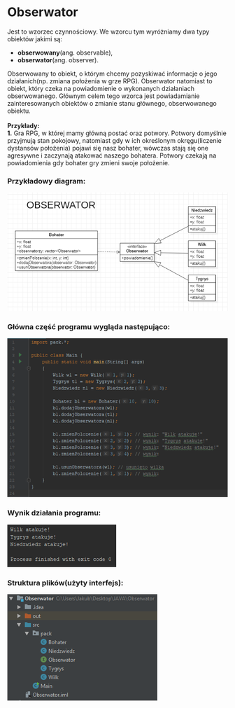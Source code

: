 # Obserwator

Jest to wzorzec czynnościowy. We wzorcu tym wyróżniamy dwa typy obiektów jakimi są:
- **obserwowany**(ang. observable),
- **obserwator**(ang. observer). 

Obserwowany to obiekt, o którym chcemy pozyskiwać informacje o jego działanich(np. zmiana położenia w grze RPG). Obserwator natomiast to obiekt, który czeka na powiadomienie o wykonanych działaniach obserwowanego.
Głównym celem tego wzorca jest powiadamianie zainteresowanych obiektów o zmianie stanu głównego, obserwowanego obiektu. </br></br>
**Przykłady:**
</br>
**1.** Gra RPG, w której mamy główną postać oraz potwory. Potwory domyślnie przyjmują stan pokojowy, natomiast gdy w ich określonym okręgu(liczenie dystansów położenia) pojawi się nasz bohater, wówczas stają się one agresywne i zaczynają atakować naszego bohatera. Potwory czekają na powiadomienia gdy bohater gry zmieni swoje położenie.

### Przykładowy diagram:
<p align="center">
 <img src="https://github.com/JakubMakaruk/UMCS/blob/master/23%20DAYS%20CHALLANGE%20WZORCOWY/Obserwator/zdj/obserwator.png" alt="zdj">
</p>

### Główna część programu wygląda następująco:
<p align="left">
 <img src="https://github.com/JakubMakaruk/UMCS/blob/master/23%20DAYS%20CHALLANGE%20WZORCOWY/Obserwator/zdj/main1.png" alt="zdj">
</p>

### Wynik działania programu:
<p align="left">
 <img src="https://github.com/JakubMakaruk/UMCS/blob/master/23%20DAYS%20CHALLANGE%20WZORCOWY/Obserwator/zdj/main2.png" alt="zdj">
</p>

### Struktura plików(użyty interfejs):
<p align="left">
 <img src="https://github.com/JakubMakaruk/UMCS/blob/master/23%20DAYS%20CHALLANGE%20WZORCOWY/Obserwator/zdj/main3.png" alt="zdj">
</p>
